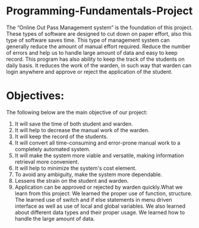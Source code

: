# Programming-Fundamentals-Project
The “Online Out Pass Management system”  is the foundation of this project.
These types of software are designed to cut down on paper effort, also this type of
software saves time.
This type of management system can generally reduce the amount of manual effort
required. Reduce the number of errors and help us to handle large amount of data
and easy to keep record. This program has also ability to keep the track of the
students on daily basis. It reduces the work of the warden, in such way that warden
can login anywhere and approve or reject the application of the student.

# Objectives:
The following below are the main objective of our project:
1. It will save the time of both student and warden.
2. It will help to decrease the manual work of the warden.
3. It will keep the record of the students.
4. It will convert all time-consuming and error-prone manual work to a completely
automated system.
5. It will make the system more viable and versatile, making information retrieval
more convenient.
6. It will help to minimize the system's cost element.
7. To avoid any ambiguity, make the system more dependable.
8. Lessens the strain on the student and warden.
9. Application can be approved or rejected by warden quickly.What we learn from this project:
We learned the proper use of function, structure. The learned use of switch and if else statements
in menu driven interface as well as use of local and global variables.
We also learned about different data types and their proper usage. We learned how to handle
the large amount of data. 

